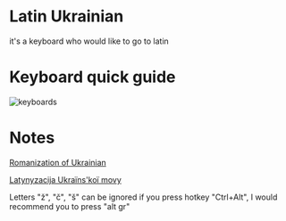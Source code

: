# Latin Ukrainian
it's a keyboard who would like to go to latin

# Keyboard quick guide
![keyboards](https://user-images.githubusercontent.com/70776479/207828070-e7b1b3d3-6ddf-4ccf-930e-6b31af5d8d98.png)

# Notes
<a href="https://en.wikipedia.org/wiki/Romanization_of_Ukrainian">Romanization of Ukrainian</a>

<a href="https://uk.wikipedia.org/wiki/%D0%9B%D0%B0%D1%82%D0%B8%D0%BD%D1%96%D0%B7%D0%B0%D1%86%D1%96%D1%8F_%D1%83%D0%BA%D1%80%D0%B0%D1%97%D0%BD%D1%81%D1%8C%D0%BA%D0%BE%D1%97_%D0%BC%D0%BE%D0%B2%D0%B8">Latynyzacija Ukraїns'koї movy</a>

Letters "ž", "č", "š" can be ignored if you press hotkey "Ctrl+Alt", I would recommend you to press "alt gr" 
